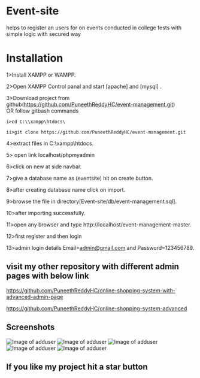 # Event-site
helps to register an users for on events conducted in college fests with simple logic with secured way

# Installation

1>Install XAMPP or WAMPP.

2>Open XAMPP Control panal and start [apache] and [mysql] .

3>Download project from github(https://github.com/PuneethReddyHC/event-management.git)  
    OR follow gitbash commands
    
    i>cd C:\\xampp\htdocs\
    
    ii>git clone https://github.com/PuneethReddyHC/event-management.git
    
4>extract files in C:\\xampp\htdocs\.

5> open link localhost/phpmyadmin

6>click on new at side navbar.

7>give a database name as (eventsite) hit on create button.

8>after creating database name click on import.

9>browse the file in directory[Event-site/db/event-management.sql].

10>after importing successfully.

11>open any browser and type http://localhost/event-management-master.

12>first register and then login

13>admin login details  Email=admin@gmail.com and Password=123456789.

## visit my other repository with different admin pages with below link
https://github.com/PuneethReddyHC/online-shopping-system-with-advanced-admin-page

https://github.com/PuneethReddyHC/online-shopping-system-advanced

## Screenshots
![Image of adduser](https://github.com/PuneethReddyHC/event-management/screenshot/home.png)
![Image of adduser](https://github.com/PuneethReddyHC/event-management/screenshot/events.png)
![Image of adduser](https://github.com/PuneethReddyHC/event-management/screenshot/about.png)
![Image of adduser](https://github.com/PuneethReddyHC/event-management/screenshot/footer.png)
![Image of adduser](https://github.com/PuneethReddyHC/event-management/screenshot/login.png)

##  If you like my project hit a star button
